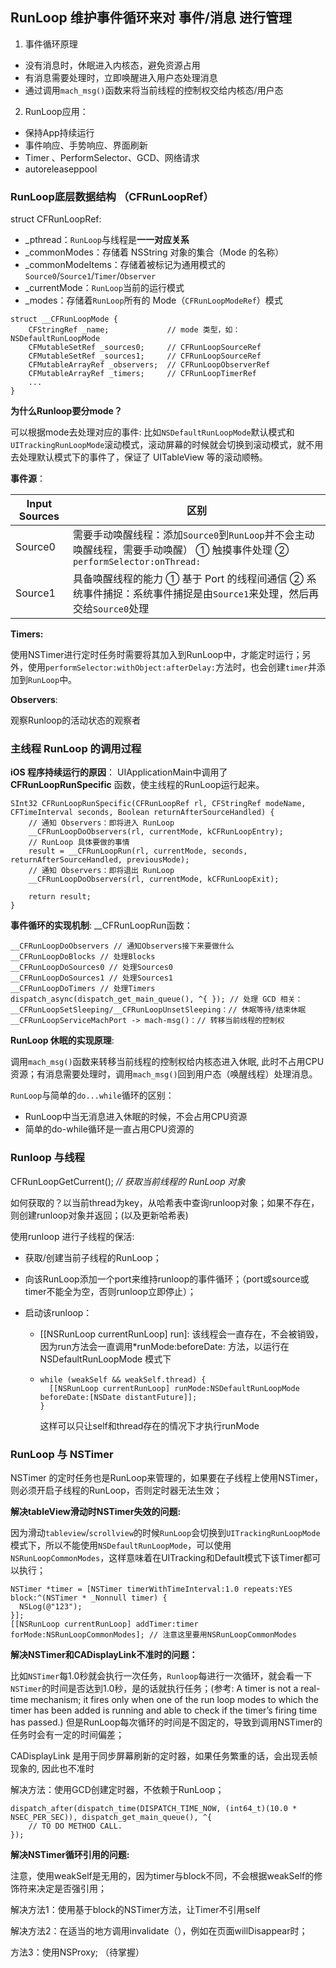 ## RunLoop  维护事件循环来对 事件/消息 进行管理

1. 事件循环原理

- 没有消息时，休眠进入内核态，避免资源占用
- 有消息需要处理时，立即唤醒进入用户态处理消息
- 通过调用`mach_msg()`函数来将当前线程的控制权交给内核态/用户态

2. RunLoop应用：

- 保持App持续运行
- 事件响应、手势响应、界面刷新
- Timer 、PerformSelector、GCD、网络请求
- autoreleaseppool

### RunLoop底层数据结构 （CFRunLoopRef）

struct CFRunLoopRef:

- _pthread：`RunLoop`与线程是**一一对应关系**
- _commonModes：存储着 NSString 对象的集合（Mode 的名称）
- _commonModeItems：存储着被标记为通用模式的`Source0`/`Source1`/`Timer`/`Observer`
- _currentMode：`RunLoop`当前的运行模式
- _modes：存储着`RunLoop`所有的 Mode（`CFRunLoopModeRef`）模式

```objc
struct __CFRunLoopMode {
    CFStringRef _name;             // mode 类型，如：NSDefaultRunLoopMode
    CFMutableSetRef _sources0;     // CFRunLoopSourceRef
    CFMutableSetRef _sources1;     // CFRunLoopSourceRef
    CFMutableArrayRef _observers;  // CFRunLoopObserverRef
    CFMutableArrayRef _timers;     // CFRunLoopTimerRef
    ...
}
```

**为什么Runloop要分mode？**

可以根据mode去处理对应的事件: 比如`NSDefaultRunLoopMode`默认模式和`UITrackingRunLoopMode`滚动模式，滚动屏幕的时候就会切换到滚动模式，就不用去处理默认模式下的事件了，保证了 UITableView 等的滚动顺畅。

**事件源**：

| Input Sources | 区别                                                         |
| ------------- | ------------------------------------------------------------ |
| Source0       | 需要手动唤醒线程：添加`Source0`到`RunLoop`并不会主动唤醒线程，需要手动唤醒） ① 触摸事件处理 ② `performSelector:onThread:` |
| Source1       | 具备唤醒线程的能力 ① 基于 Port 的线程间通信 ② 系统事件捕捉：系统事件捕捉是由`Source1`来处理，然后再交给`Source0`处理 |

**Timers:**

使用NSTimer进行定时任务时需要将其加入到RunLoop中，才能定时运行；另外，使用`performSelector:withObject:afterDelay:`方法时，也会创建`timer`并添加到`RunLoop`中。

**Observers**:

观察Runloop的活动状态的观察者

### 主线程 RunLoop 的调用过程

**iOS 程序持续运行的原因**： UIApplicationMain中调用了 **CFRunLoopRunSpecific** 函数，使主线程的RunLoop运行起来。

```objc
SInt32 CFRunLoopRunSpecific(CFRunLoopRef rl, CFStringRef modeName, CFTimeInterval seconds, Boolean returnAfterSourceHandled) { 
    // 通知 Observers：即将进入 RunLoop
    __CFRunLoopDoObservers(rl, currentMode, kCFRunLoopEntry);
    // RunLoop 具体要做的事情
	result = __CFRunLoopRun(rl, currentMode, seconds, returnAfterSourceHandled, previousMode);
    // 通知 Observers：即将退出 RunLoop
    __CFRunLoopDoObservers(rl, currentMode, kCFRunLoopExit);

    return result;
}
```

**事件循环的实现机制**: __CFRunLoopRun函数：

```objc
__CFRunLoopDoObservers // 通知Observers接下来要做什么
__CFRunLoopDoBlocks // 处理Blocks
__CFRunLoopDoSources0 // 处理Sources0
__CFRunLoopDoSources1 // 处理Sources1
__CFRunLoopDoTimers // 处理Timers
dispatch_async(dispatch_get_main_queue(), ^{ }); // 处理 GCD 相关：
__CFRunLoopSetSleeping/__CFRunLoopUnsetSleeping：// 休眠等待/结束休眠
__CFRunLoopServiceMachPort -> mach-msg()：// 转移当前线程的控制权
```

**RunLoop 休眠的实现原理**:

调用`mach_msg()`函数来转移当前线程的控制权给内核态进入休眠, 此时不占用CPU资源；有消息需要处理时，调用`mach_msg()`回到用户态（唤醒线程）处理消息。

`RunLoop`与简单的`do...while`循环的区别：

- RunLoop中当无消息进入休眠的时候，不会占用CPU资源
- 简单的do-while循环是一直占用CPU资源的

### Runloop 与线程

CFRunLoopGetCurrent();  *// 获取当前线程的 RunLoop 对象*

如何获取的？以当前thread为key，从哈希表中查询runloop对象；如果不存在，则创建runloop对象并返回；(以及更新哈希表)

使用runloop 进行子线程的保活:

- 获取/创建当前子线程的RunLoop；

- 向该RunLoop添加一个port来维持runloop的事件循环；（port或source或timer不能全为空，否则runloop立即停止）；

- 启动该runloop：

  - [[NSRunLoop currentRunLoop] run]: 该线程会一直存在，不会被销毁，因为run方法会一直调用*runMode:beforeDate: 方法，以运行在 NSDefaultRunLoopMode 模式下

  - ```objc
    while (weakSelf && weakSelf.thread) {
      [[NSRunLoop currentRunLoop] runMode:NSDefaultRunLoopMode beforeDate:[NSDate distantFuture]];
    }
    ```

    这样可以只让self和thread存在的情况下才执行runMode

### RunLoop 与 NSTimer

NSTimer 的定时任务也是RunLoop来管理的，如果要在子线程上使用NSTimer，则必须开启子线程的RunLoop，否则定时器无法生效；

**解决tableView滑动时NSTimer失效的问题:** 

因为滑动`tableview`/`scrollview`的时候`RunLoop`会切换到`UITrackingRunLoopMode`模式下，所以不能使用`NSDefaultRunLoopMode`，可以使用`NSRunLoopCommonModes`，这样意味着在UITracking和Default模式下该Timer都可以执行；

```objc
NSTimer *timer = [NSTimer timerWithTimeInterval:1.0 repeats:YES block:^(NSTimer * _Nonnull timer) {
  NSLog(@"123");
}];
[[NSRunLoop currentRunLoop] addTimer:timer forMode:NSRunLoopCommonModes]; // 注意这里要用NSRunLoopCommonModes
```

**解决NSTimer和CADisplayLink不准时的问题：**

比如`NSTimer`每1.0秒就会执行一次任务，`Runloop`每进行一次循环，就会看一下`NSTimer`的时间是否达到1.0秒，是的话就执行任务；(参考: A timer is not a real-time mechanism; it fires only when one of the run loop modes to which the timer has been added is running and able to check if the timer’s firing time has passed.) 但是RunLoop每次循环的时间是不固定的，导致到调用NSTimer的任务时会有一定的时间偏差；

CADisplayLink 是用于同步屏幕刷新的定时器，如果任务繁重的话，会出现丢帧现象的, 因此也不准时

解决方法：使用GCD创建定时器，不依赖于RunLoop；

```objc
dispatch_after(dispatch_time(DISPATCH_TIME_NOW, (int64_t)(10.0 * NSEC_PER_SEC)), dispatch_get_main_queue(), ^{
    // TO DO METHOD CALL.
});
```

**解决NSTimer循环引用的问题:**

注意，使用weakSelf是无用的，因为timer与block不同，不会根据weakSelf的修饰符来决定是否强引用；

解决方法1：使用基于block的NSTimer方法，让Timer不引用self

解决方法2：在适当的地方调用invalidate（），例如在页面willDisappear时；

方法3：使用NSProxy; （待掌握）